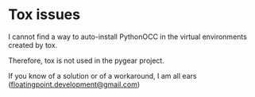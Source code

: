 # Tox issues

I cannot find a way to auto-install PythonOCC in the virtual environments created by tox.

Therefore, tox is not used in the pygear project.

If you know of a solution or of a workaround, I am all ears (floatingpoint.development@gmail.com)